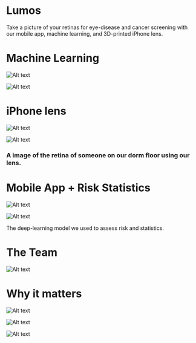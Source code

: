 # Lumos
Take a picture of your retinas for eye-disease and cancer screening with our mobile app, machine learning, and 3D-printed iPhone lens.


# Machine Learning

![Alt text](./illustrations/ganexplanation1.png "GAN Explanation")

![Alt text](./illustrations/maskexplanation.png "Masks Explanation")

# iPhone lens

![Alt text](./pitchdeck/Slide5.png "Lumos Lens")

![Alt text](./illustrations/retinaSample2cropped.png "Lumos Lens Image")
### A image of the retina of someone on our dorm floor using our lens.

# Mobile App + Risk Statistics

![Alt text](./illustrations/appSample1.png "Mobile App")

![Alt text](./illustrations/u-net-architecture.png "Classification Model Architecture")

The deep-learning model we used to assess risk and statistics.


# The Team

![Alt text](./pitchdeck/Slide9.png "The Team")

# Why it matters

![Alt text](./pitchdeck/Slide3.png "The problem")

![Alt text](./pitchdeck/Slide4.png "The solution")


![Alt text](./pitchdeck/Slide8.png "The implications")
